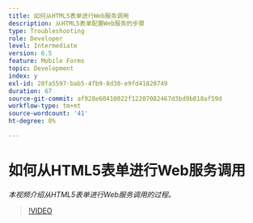 ```yaml
---
title: 如何从HTML5表单进行Web服务调用
description: 从HTML5表单配置Web服务的步骤
type: Troubleshooting
role: Developer
level: Intermediate
version: 6.5
feature: Mobile Forms
topic: Development
index: y
exl-id: 28fa5597-bab5-4fb9-8d30-e9fd41820749
duration: 67
source-git-commit: af928e60410022f12207082467d3bd9b818af59d
workflow-type: tm+mt
source-wordcount: '41'
ht-degree: 0%

---
```


# 如何从HTML5表单进行Web服务调用

*本视频介绍从HTML5表单进行Web服务调用的过程。*

>[!VIDEO](https://video.tv.adobe.com/v/335505?quality=12&learn=on)
